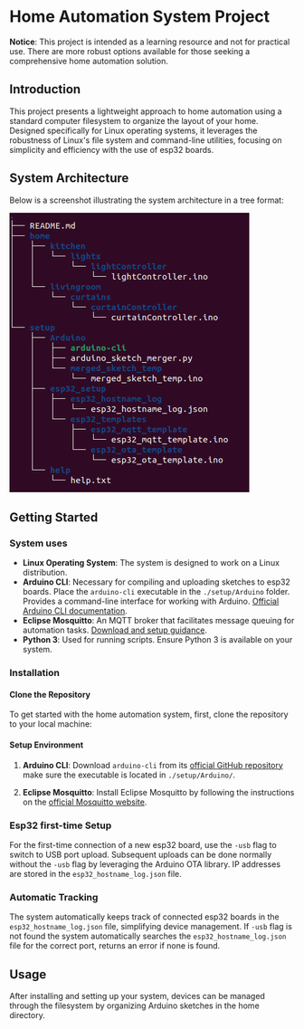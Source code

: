 # Home Automation System Project

**Notice**: This project is intended as a learning resource and not for practical use. There are more robust options available for those seeking a comprehensive home automation solution.

## Introduction

This project presents a lightweight approach to home automation using a standard computer filesystem to organize the layout of your home. Designed specifically for Linux operating systems, it leverages the robustness of Linux's file system and command-line utilities, focusing on simplicity and efficiency with the use of esp32 boards.

## System Architecture

Below is a screenshot illustrating the system architecture in a tree format:

![Screenshot of the system architecture](./setup/help/images/system_architecture_tree_format.png "System Architecture")

## Getting Started

### System uses

- **Linux Operating System**: The system is designed to work on a Linux distribution.
- **Arduino CLI**: Necessary for compiling and uploading sketches to esp32 boards. Place the `arduino-cli` executable in the `./setup/Arduino` folder. Provides a command-line interface for working with Arduino. [Official Arduino CLI documentation](https://arduino.github.io/arduino-cli/latest/).
- **Eclipse Mosquitto**: An MQTT broker that facilitates message queuing for automation tasks. [Download and setup guidance](https://mosquitto.org/download/).
- **Python 3**: Used for running scripts. Ensure Python 3 is available on your system.

### Installation

#### Clone the Repository

To get started with the home automation system, first, clone the repository to your local machine:

#### Setup Environment

1. **Arduino CLI**: Download `arduino-cli` from its [official GitHub repository](https://github.com/arduino/arduino-cli) make sure the executable is located in `./setup/Arduino/`.

2. **Eclipse Mosquitto**: Install Eclipse Mosquitto by following the instructions on the [official Mosquitto website](https://mosquitto.org/download/).

### Esp32 first-time Setup

For the first-time connection of a new esp32 board, use the `-usb` flag to switch to USB port upload. Subsequent uploads can be done normally without the `-usb` flag by leveraging the Arduino OTA library. IP addresses are stored in the `esp32_hostname_log.json` file.

### Automatic Tracking

The system automatically keeps track of connected esp32 boards in the `esp32_hostname_log.json` file, simplifying device management. If `-usb` flag is not found the system automatically searches the `esp32_hostname_log.json` file for the correct port, returns an error if none is found.

## Usage

After installing and setting up your system, devices can be managed through the filesystem by organizing Arduino sketches in the home directory.